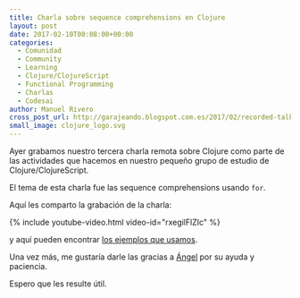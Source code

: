 ```yaml
---
title: Charla sobre sequence comprehensions en Clojure
layout: post
date: 2017-02-10T00:08:00+00:00
categories:
  - Comunidad
  - Community
  - Learning
  - Clojure/ClojureScript
  - Functional Programming
  - Charlas
  - Codesai
author: Manuel Rivero
cross_post_url: http://garajeando.blogspot.com.es/2017/02/recorded-talk-about-sequence.html
small_image: clojure_logo.svg
---
```


Ayer grabamos nuestro tercera charla remota sobre Clojure como parte de las actividades que hacemos en nuestro pequeño grupo de estudio de Clojure/ClojureScript.

El tema de esta charla fue las sequence comprehensions usando `for`. 

Aquí les comparto la grabación de la charla:

{% include youtube-video.html video-id="rxegilFlZIc" %}

y aquí pueden encontrar [los ejemplos que usamos](https://gist.github.com/trikitrok/b10e2af0225f85491728).

Una vez más, me gustaría darle las gracias a [Ángel](https://twitter.com/rojo_angel) por su ayuda y paciencia.

Espero que les resulte útil.